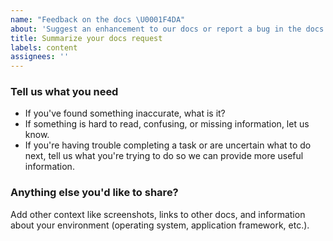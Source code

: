 ```yaml
---
name: "Feedback on the docs \U0001F4DA"
about: 'Suggest an enhancement to our docs or report a bug in the docs.'
title: Summarize your docs request
labels: content
assignees: ''
---
```


<!-- Thanks for filing an issue on our docs! Your feedback helps us improve our
docs for every New Relic user. -->

<!-- **THIS REPO IS PUBLIC. Anything you share here is visible to the world,
so be careful with screenshots and sensitive data.** -->

### Tell us what you need

* If you've found something inaccurate, what is it?
* If something is hard to read, confusing, or missing information, let us know.
* If you're having trouble completing a task or are uncertain what to do next, 
  tell us what you're trying to do so we can provide more useful information.

### Anything else you'd like to share?

Add other context like screenshots, links to other docs, and information about
your environment (operating system, application framework, etc.).